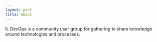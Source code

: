 ```yaml
---
layout: post
title: About
---
```


IL DevOps is a community user group for gathering to share knowledge around technologies and processes.
